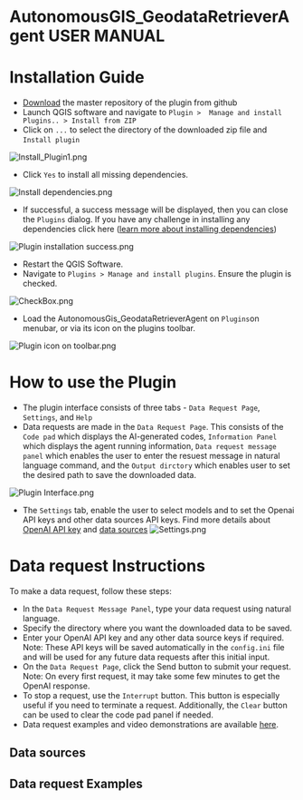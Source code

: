 #  AutonomousGIS_GeodataRetrieverAgent USER MANUAL
# Installation Guide
- [Download](https://github.com/Teakinboyewa/AutonomousGIS_GeodataRetrieverAgent/archive/refs/heads/master.zip) the master repository of the plugin from github
- Launch QGIS software and navigate to ```Plugin >  Manage and install Plugins.. > Install from ZIP```
- Click on ```...``` to select the directory of the downloaded zip file and ```Install plugin```

![Install_Plugin1.png](Docs%2FInstall_Plugin1.png) 

- Click ```Yes``` to install all missing dependencies.

![Install dependencies.png](Docs%2FInstall%20dependencies.png)

- If successful, a success message will be displayed, then you can close the ```Plugins``` dialog. If you have any challenge in installing any dependencies click here ([learn more about installing dependencies]())

![Plugin installation success.png](Docs%2FPlugin%20installation%20success.png)

- Restart the QGIS Software.
- Navigate to ```Plugins > Manage and install plugins```.  Ensure the plugin is checked.

![CheckBox.png](Docs%2FCheckBox.png)

- Load the AutonomousGis_GeodataRetrieverAgent on ```Plugins```on menubar, or via its icon on the plugins toolbar.

![Plugin icon on toolbar.png](Docs%2FPlugin%20icon%20on%20toolbar.png)

# How to use the Plugin
- The plugin interface consists of three tabs - ```Data Request Page```, ```Settings```, and ```Help```
- Data requests are made in the ```Data Request Page```. This consists of the ```Code pad``` which displays the AI-generated codes, ```Information Panel``` which displays the agent running information, ```Data request message panel``` which enables the user to enter the resuest message in natural language command, and the ```Output dirctory``` which enables user to set the desired path to save the downloaded data.

![Plugin Interface.png](Docs%2FPlugin%20Interface.png)

- The ```Settings``` tab, enable the user to select models and to set the Openai API keys and other data sources API keys. Find more details about [OpenAI API key](https://platform.openai.com/account/api-keys) and [data sources](https://github.com/Teakinboyewa/AutonomousGIS_GeodataRetrieverAgent/blob/master/User_manual.md#data-sources)
![Settings.png](Docs%2FSettings.png)

# Data request Instructions

To make a data request, follow these steps:
- In the ```Data Request Message Panel```, type your data request using natural language.
- Specify the directory where you want the downloaded data to be saved.
- Enter your OpenAI API key and any other data source keys if required. Note: These API keys will be saved automatically in the ```config.ini``` file and will be used for any future data requests after this initial input.
- On the ```Data Request Page```, click the Send button to submit your request. Note: On every first request, it may take some few minutes to get the OpenAI response.
- To stop a request, use the ```Interrupt``` button. This button is especially useful if you need to terminate a request. Additionally, the ```Clear``` button can be used to clear the code pad panel if needed.
- Data request examples and video demonstrations are available [here](https://github.com/Teakinboyewa/AutonomousGIS_GeodataRetrieverAgent/blob/master/Data%20request%20examples.md).
## Data sources

## Data request Examples
